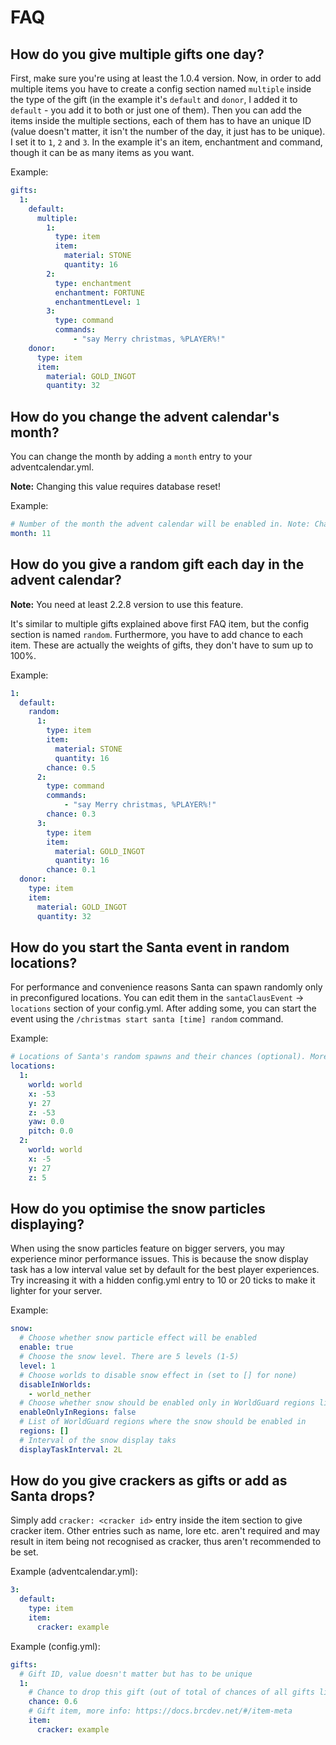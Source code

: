 # FAQ

## How do you give multiple gifts one day?

First, make sure you're using at least the 1.0.4 version. Now, in order to add multiple items you have to create a config section named `multiple` inside the type of the gift (in the example it's `default` and `donor`, I added it to `default` - you add it to both or just one of them). Then you can add the items inside the multiple sections, each of them has to have an unique ID (value doesn't matter, it isn't the number of the day, it just has to be unique). I set it to `1`, `2` and `3`. In the example it's an item, enchantment and command, though it can be as many items as you want.

Example:
```yaml
gifts:
  1:
    default:
      multiple:
        1:
          type: item
          item:
            material: STONE
            quantity: 16
        2:
          type: enchantment
          enchantment: FORTUNE
          enchantmentLevel: 1
        3:
          type: command
          commands:
              - "say Merry christmas, %PLAYER%!"
    donor:
      type: item
      item:
        material: GOLD_INGOT
        quantity: 32
```


## How do you change the advent calendar's month?

You can change the month by adding a `month` entry to your adventcalendar.yml.

<p class="error"><b>Note:</b> Changing this value requires database reset!</p>

Example:
```yaml
# Number of the month the advent calendar will be enabled in. Note: Changing this value requires database reset
month: 11
```


## How do you give a random gift each day in the advent calendar?

<p class="error"><b>Note:</b> You need at least 2.2.8 version to use this feature.</p>

It's similar to multiple gifts explained above first FAQ item, but the config section is named `random`. Furthermore, you have to add chance to each item. These are actually the weights of gifts, they don't have to sum up to 100%.

Example:
```yaml
1:
  default:
    random:
      1:
        type: item
        item:
          material: STONE
          quantity: 16
        chance: 0.5
      2:
        type: command
        commands:
            - "say Merry christmas, %PLAYER%!"
        chance: 0.3
      3:
        type: item
        item:
          material: GOLD_INGOT
          quantity: 16
        chance: 0.1
  donor:
    type: item
    item:
      material: GOLD_INGOT
      quantity: 32
```

## How do you start the Santa event in random locations?

For performance and convenience reasons Santa can spawn randomly only in preconfigured locations. You can edit them in the `santaClausEvent` -> `locations` section of your config.yml. After adding some, you can start the event using the `/christmas start santa [time] random` command.

Example:
```yaml
# Locations of Santa's random spawns and their chances (optional). More info in the plugin description
locations:
  1:
    world: world
    x: -53
    y: 27
    z: -53
    yaw: 0.0
    pitch: 0.0
  2:
    world: world
    x: -5
    y: 27
    z: 5
```


## How do you optimise the snow particles displaying?

When using the snow particles feature on bigger servers, you may experience minor performance issues. This is because the snow display task has a low interval value set by default for the best player experiences. Try increasing it with a hidden config.yml entry to 10 or 20 ticks to make it lighter for your server.

Example:
```yaml
snow:
  # Choose whether snow particle effect will be enabled
  enable: true
  # Choose the snow level. There are 5 levels (1-5)
  level: 1
  # Choose worlds to disable snow effect in (set to [] for none)
  disableInWorlds:
    - world_nether
  # Choose whether snow should be enabled only in WorldGuard regions listed below
  enableOnlyInRegions: false
  # List of WorldGuard regions where the snow should be enabled in
  regions: []
  # Interval of the snow display taks
  displayTaskInterval: 2L
```


## How do you give crackers as gifts or add as Santa drops?

Simply add `cracker: <cracker id>` entry inside the item section to give cracker item. Other entries such as name, lore etc. aren't required and may result in item being not recognised as cracker, thus aren't recommended to be set.

Example (adventcalendar.yml):
```yaml
3:
  default:
    type: item
    item:
      cracker: example
```

Example (config.yml):
```yaml
gifts:
  # Gift ID, value doesn't matter but has to be unique
  1:
    # Chance to drop this gift (out of total of chances of all gifts listed below, it DOESN'T HAVE to sum up to 1.0)
    chance: 0.6
    # Gift item, more info: https://docs.brcdev.net/#/item-meta
    item:
      cracker: example
```
